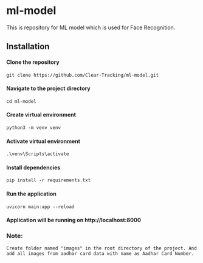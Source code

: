 # ml-model

This is repository for ML model which is used for Face Recognition.

## Installation

#### Clone the repository
```
git clone https://github.com/Clear-Tracking/ml-model.git
```

#### Navigate to the project directory
```
cd ml-model
```

#### Create virtual environment
```
python3 -m venv venv
```
#### Activate virtual environment
```
.\venv\Scripts\activate
```

#### Install dependencies
```
pip install -r requirements.txt
```

#### Run the application
```
uvicorn main:app --reload
```

#### Application will be running on http://localhost:8000

### Note:
```
Create folder named "images" in the root directory of the project. And add all images from aadhar card data with name as Aadhar Card Number.
```